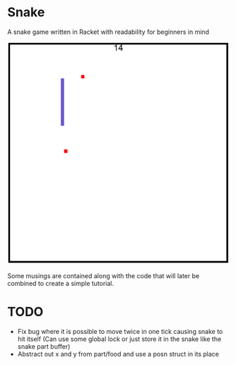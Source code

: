 # Snake
A snake game written in Racket with readability for beginners in mind

![Game](/images/game.PNG?raw=true)

Some musings are contained along with the code that will later be combined to create a simple tutorial. 




# TODO
* Fix bug where it is possible to move twice in one tick causing snake to hit itself
   (Can use some global lock or just store it in the snake like the snake part buffer)
* Abstract out x and y from part/food and use a posn struct in its place
